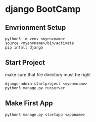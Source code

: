 # django BootCamp

## Envrionment Setup

    python3 -m venv <myenvname>
    source <myenvname>/bin/activate
    pip intall django

## Start Project

make sure that file directory must be right

    django-admin startproject <myenvname>
    python3 manage.py runserver


## Make First App

    python3 manage.py startapp <appname>